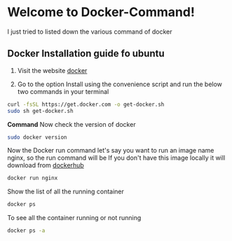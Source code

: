 Welcome to Docker-Command!
===================
I just tried to listed down the  various command of docker

## Docker Installation guide fo ubuntu

1. Visit the website [docker](https://docs.docker.com/engine/install/ubuntu/)

2. Go to the option Install using the convenience script and run the below two commands in your terminal
```bash
curl -fsSL https://get.docker.com -o get-docker.sh
sudo sh get-docker.sh
```
**Command**
Now check the version of docker
```bash
sudo docker version
```
Now the Docker run command let's say you want to run an image name nginx, so the run command will be
If you don't have this image locally it will download from [dockerhub](https://hub.docker.com/_/nginx)

```bash
docker run nginx
```
Show the list of all the running container 
```bash
docker ps
```
To see all the container running or not running 
```bash
docker ps -a
```

